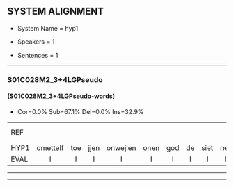
## SYSTEM ALIGNMENT

- System Name = hyp1

- Speakers = 1

- Sentences = 1

---

### S01C028M2_3+4LGPseudo

#### (S01C028M2_3+4LGPseudo-words)

- Cor=0.0%	Sub=67.1%	Del=0.0%	Ins=32.9%

|  |  |  |  |  |  |  |  |  |  |  |  |  |  |  |  |  |  |  |  |  |  |  |  |  |  |  |  |  |  |  |  |  |  |  |  |  |  |  |  |  |  |  |  |  |  |  |  |  |  |  |  |  |  |  |  |  |  |  |  |  |  |  |  |  |  |  |  |  |  |  |  |  |  |  |  |  |  |  |  |
|:--- |:---:|:---:|:---:|:---:|:---:|:---:|:---:|:---:|:---:|:---:|:---:|:---:|:---:|:---:|:---:|:---:|:---:|:---:|:---:|:---:|:---:|:---:|:---:|:---:|:---:|:---:|:---:|:---:|:---:|:---:|:---:|:---:|:---:|:---:|:---:|:---:|:---:|:---:|:---:|:---:|:---:|:---:|:---:|:---:|:---:|:---:|:---:|:---:|:---:|:---:|:---:|:---:|:---:|:---:|:---:|:---:|:---:|:---:|:---:|:---:|:---:|:---:|:---:|:---:|:---:|:---:|:---:|:---:|:---:|:---:|:---:|:---:|:---:|:---:|:---:|:---:|:---:|:---:|:---:|
| REF |  |  |  |  |  |  |  |  |  |  |  |  |  |  |  |  |  |  |  |  |  |  |  |  |  |  | ometuif | toejietsen | * | oonwijlen | jattesiet | nurudien | stoenydaas | deuveltek | juitonie | gevijdel | sidowaan | spekkeraai | wachteniek | * | verpierik | nappegreeuw | mantaroen | schielendaspen | * | crobeklunker | * | * | kabbestepen | * | verwarig*(verwarring) | * | ooiebiekje | fandelig | jalekrewen | smoralij | zeekvlachine | kanaroe | toineetlijgen | meitsegrok | kantelogsten | ondermind | choporatie | * | * | zennebral | ijraspangen | * | blottenduuf | * | girdofhaalder | * | tobbermoeit | poentalschouden | havedil | verbrakkertje | gerauwejaak | hapeneren | * |
| HYP1 | omettelf | toe | jjen | onwejlen | onen | god | de | siet | ner | uin | stondas | duvel | dek | ji | doni | gevedel | si | dowen | spikre | warenik | ve | verpirik | na | e | gril | man | daroen | schelen | daspo | dsfen | koelue | e | er | kopes | kepen | varwarring | ohi | ohi | je | boek | ja | van | dering | jaler | krewen | smorale | zk | fla | china | candaro | tonel | leggen | literg | hok | kandellogsten | om | der | min | sosho | poreti | cernen | bral | eires | paspannen | blot | in | de | duuf | gerdof | harl | elder | topuh | mot | bontal | shalden | hevedel | verbrakerte | greek | hueneren |
| EVAL | I | I | I | I | I | I | I | I | I | I | I | I | I | I | I | I | I | I | I | I | I | I | I | I | I | I | S | S | S | S | S | S | S | S | S | S | S | S | S | S | S | S | S | S | S | S | S | S | S | S | S | S | S | S | S | S | S | S | S | S | S | S | S | S | S | S | S | S | S | S | S | S | S | S | S | S | S | S | S |
---

---
